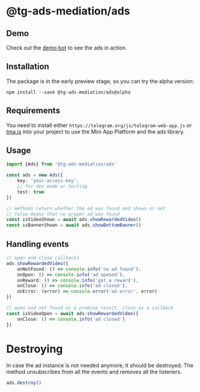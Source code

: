 # @tg-ads-mediation/ads

## Demo

Check out the [demo bot](https://t.me/AdsInMiniAppsDemoBot) to see the ads in action.

## Installation

The package is in the early preview stage, so you can try the alpha version:

`npm install --save @tg-ads-mediation/ads@alpha`

## Requirements

You need to install either `https://telegram.org/js/telegram-web-app.js` or [tma.js](https://github.com/Telegram-Mini-Apps/tma.js) into your project to use the Mini App Platform and the ads library.

## Usage

```typescript
import {Ads} from '@tg-ads-mediation/ads'

const ads = new Ads({
    key: 'your-access-key',
    // for dev mode or testing
    test: true
})

// methods return whether the ad was found and shown or not
// false means that no proper ad was found
const isVideoShown = await ads.showRewardedVideo()
const isBannerShown = await ads.showBottomBanner()
```

## Handling events

```typescript
// open and close callbacks
ads.showRewardedVideo({
    onNotFound: () => console.info('no ad found'),
    onOpen: () => console.info('ad opened'),
    onReward: () => console.info('got a reward'),
    onClose: () => console.info('ad closed'),
    onError: (error) => console.error('ad error', error)
})

// open and not found as a promise result, close as a callback
const isVideoOpen = await ads.showRewardedVideo({
    onClose: () => console.info('ad closed')
})
```


# Destroying

In case the ad instance is not needed anymore, it should be destroyed. The method unsubscribes from all the events and removes all the listeners.

```typescript
ads.destroy()
```
